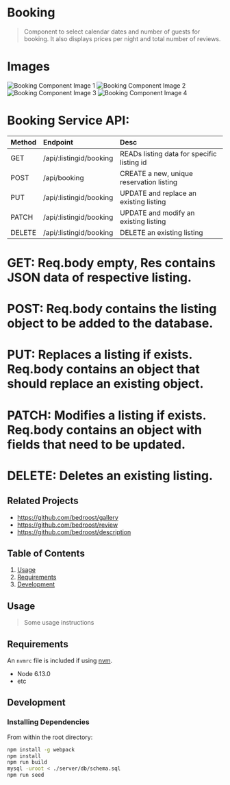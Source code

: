 # Booking

> Component to select calendar dates and number of guests for booking. It also displays prices per night and total number of reviews.

# Images

![Booking Component Image 1](https://ibb.co/Wg9Rwnm)
![Booking Component Image 2](https://ibb.co/KwYXQwT)
![Booking Component Image 3](https://ibb.co/9cKHXHy)
![Booking Component Image 4](https://ibb.co/XWDN0vk)

# Booking Service API:

| Method      | Endpoint                | Desc                                       |
|:------------|:------------------------|:-------------------------------------------|
| GET         | /api/:listingid/booking | READs listing data for specific listing id |
| POST        | /api/booking            | CREATE a new, unique reservation listing   |
| PUT         | /api/:listingid/booking | UPDATE and replace an existing listing     |
| PATCH       | /api/:listingid/booking | UPDATE and modify an existing listing      |
| DELETE      | /api/:listingid/booking | DELETE an existing listing                 |

# GET: Req.body empty, Res contains JSON data of respective listing.
# POST: Req.body contains the listing object to be added to the database.
# PUT: Replaces a listing if exists. Req.body contains an object that should replace an existing object.
# PATCH: Modifies a listing if exists. Req.body contains an object with fields that need to be updated.
# DELETE: Deletes an existing listing. 

## Related Projects

  - https://github.com/bedroost/gallery
  - https://github.com/bedroost/review
  - https://github.com/bedroost/description

## Table of Contents

1. [Usage](#Usage)
1. [Requirements](#requirements)
1. [Development](#development)

## Usage

> Some usage instructions

## Requirements

An `nvmrc` file is included if using [nvm](https://github.com/creationix/nvm).

- Node 6.13.0
- etc

## Development

### Installing Dependencies

From within the root directory:

```sh
npm install -g webpack
npm install
npm run build
mysql -uroot < ./server/db/schema.sql
npm run seed
```

